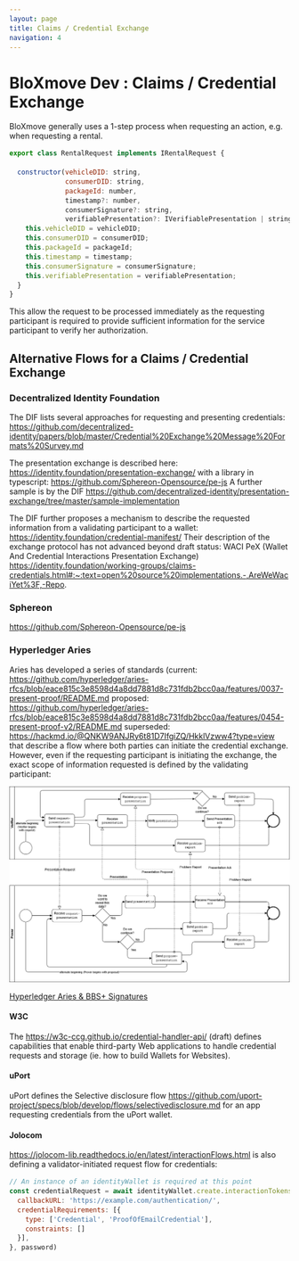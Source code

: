 ```yaml
---
layout: page
title: Claims / Credential Exchange 
navigation: 4
---
```


# BloXmove Dev : Claims / Credential Exchange 

BloXmove generally uses a 1-step process when requesting an action, e.g. when requesting a rental.

```javascript
export class RentalRequest implements IRentalRequest {

  constructor(vehicleDID: string,
              consumerDID: string,
              packageId: number,
              timestamp?: number,
              consumerSignature?: string,
              verifiablePresentation?: IVerifiablePresentation | string) {
    this.vehicleDID = vehicleDID;
    this.consumerDID = consumerDID;
    this.packageId = packageId;
    this.timestamp = timestamp;
    this.consumerSignature = consumerSignature;
    this.verifiablePresentation = verifiablePresentation;
  }
}
```

This allow the request to be processed immediately as the requesting participant is required to provide sufficient information for the service participant to verify her authorization.

## Alternative Flows for a Claims / Credential Exchange
### Decentralized Identity Foundation

The DIF lists several approaches for requesting and presenting credentials: https://github.com/decentralized-identity/papers/blob/master/Credential%20Exchange%20Message%20Formats%20Survey.md

The presentation exchange is described here: https://identity.foundation/presentation-exchange/ with a library in typescript: https://github.com/Sphereon-Opensource/pe-js A further sample is by the DIF https://github.com/decentralized-identity/presentation-exchange/tree/master/sample-implementation

The DIF further proposes a mechanism to describe the requested information from a validating participant to a wallet: https://identity.foundation/credential-manifest/ Their description of the exchange protocol has not advanced beyond draft status: WACI PeX (Wallet And Credential Interactions Presentation Exchange) https://identity.foundation/working-groups/claims-credentials.html#:~:text=open%20source%20implementations.-,AreWeWaciYet%3F,-Repo.

### Sphereon
<https://github.com/Sphereon-Opensource/pe-js>

### Hyperledger Aries
Aries has developed a series of standards (current: https://github.com/hyperledger/aries-rfcs/blob/eace815c3e8598d4a8dd7881d8c731fdb2bcc0aa/features/0037-present-proof/README.md proposed: https://github.com/hyperledger/aries-rfcs/blob/eace815c3e8598d4a8dd7881d8c731fdb2bcc0aa/features/0454-present-proof-v2/README.md superseded: https://hackmd.io/@QNKW9ANJRy6t81D7IfgiZQ/HkklVzww4?type=view that describe a flow where both parties can initiate the credential exchange. However, even if the requesting participant is initiating the exchange, the exact scope of information requested is defined by the validating participant:

<img src="attachments/4493836318.png">

[Hyperledger Aries & BBS+ Signatures](https://github.com/hyperledger/aries-rfcs/blob/main/features/0646-bbs-credentials/README.md)

#### W3C
The https://w3c-ccg.github.io/credential-handler-api/ (draft) defines capabilities that enable third-party Web applications to handle credential requests and storage (ie. how to build Wallets for Websites).

#### uPort
uPort defines the Selective disclosure flow https://github.com/uport-project/specs/blob/develop/flows/selectivedisclosure.md for an app requesting credentials from the uPort wallet.

#### Jolocom
https://jolocom-lib.readthedocs.io/en/latest/interactionFlows.html is also defining a validator-initiated request flow for credentials:

```javascript
// An instance of an identityWallet is required at this point
const credentialRequest = await identityWallet.create.interactionTokens.request.share({
  callbackURL: 'https://example.com/authentication/',
  credentialRequirements: [{
    type: ['Credential', 'ProofOfEmailCredential'],
    constraints: []
  }],
}, password)
```
